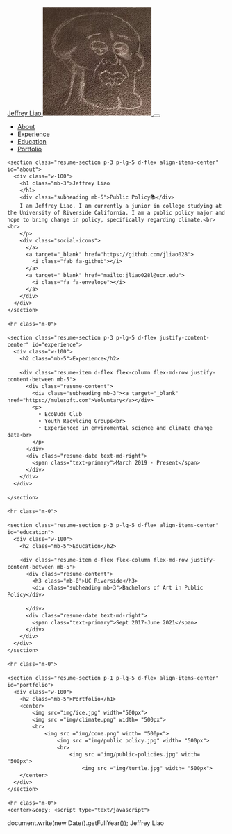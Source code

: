 <!DOCTYPE html>
<html lang="en">

<head>

  <meta charset='UTF-8'>
  <meta name="viewport" content="width=device-width, initial-scale=1, shrink-to-fit=no">
  <link rel="shortcut icon" href="img/website.ico">
  <meta name="description" content="">
  <meta name="author" content="">

  <title>Jeffrey Liao - Public Policy</title>

  <!-- Bootstrap core CSS -->
  <link href="vendor/bootstrap/css/bootstrap.min.css" rel="stylesheet">

  <!-- Custom fonts for this template -->
  <link href="https://fonts.googleapis.com/css?family=Saira+Extra+Condensed:500,700" rel="stylesheet">
  <link href="https://fonts.googleapis.com/css?family=Muli:400,400i,800,800i" rel="stylesheet">
  <link href="vendor/fontawesome-free/css/all.min.css" rel="stylesheet">

  <!-- Custom styles for this template -->
  <link href="css/resume.min.css" rel="stylesheet">

</head>

<body id="page-top">
  <nav class="navbar navbar-expand-lg navbar-dark bg-primary fixed-top" id="sideNav">
    <a class="navbar-brand js-scroll-trigger" href="#page-top">
      <span class="d-block d-lg-none">Jeffrey Liao</span>
      <span class="d-none d-lg-block">
        <img class="img-fluid img-profile rounded-circle mx-auto mb-2" src="img/jeffreyliao.jpg" alt="Profile Picture">
      </span>
    </a>
    <button class="navbar-toggler" type="button" data-toggle="collapse" data-target="#navbarSupportedContent" aria-controls="navbarSupportedContent" aria-expanded="false" aria-label="Toggle navigation">
      <span class="navbar-toggler-icon"></span>
    </button>
    <div class="collapse navbar-collapse" id="navbarSupportedContent">
      <ul class="navbar-nav">
        <li class="nav-item">
          <a class="nav-link js-scroll-trigger" href="#about">About</a>
        </li>
        <li class="nav-item">
          <a class="nav-link js-scroll-trigger" href="#experience">Experience</a>
        </li>
        <li class="nav-item">
          <a class="nav-link js-scroll-trigger" href="#">Education</a>
        </li>
        <li class="nav-item">
          <a class="nav-link js-scroll-trigger" href="#portfolio">Portfolio</a>
        </li>
      </ul>
    </div>
  </div>
  </nav>

  <div class="container-fluid p-0">

    <section class="resume-section p-3 p-lg-5 d-flex align-items-center" id="about">
      <div class="w-100">
        <h1 class="mb-3">Jeffrey Liao
        </h1>
        <div class="subheading mb-5">Public Policy📚</div>
        I am Jeffrey Liao. I am currently a junior in college studying at the University of Riverside California. I am a public policy major and hope to bring change in policy, specifically regarding climate.<br><br>
        </p>
        <div class="social-icons">
          </a>
          <a target="_blank" href="https://github.com/jliao028">
            <i class="fab fa-github"></i>
          </a>
          <a target="_blank" href="mailto:jliao028l@ucr.edu">
            <i class="fa fa-envelope"></i>
          </a>
        </div>
      </div>
    </section>

    <hr class="m-0">

    <section class="resume-section p-3 p-lg-5 d-flex justify-content-center" id="experience">
      <div class="w-100">
        <h2 class="mb-5">Experience</h2>

        <div class="resume-item d-flex flex-column flex-md-row justify-content-between mb-5">
          <div class="resume-content">
            <div class="subheading mb-3"><a target="_blank" href="https://mulesoft.com">Voluntary</a></div>
            <p>
              • EcoBuds Club
              • Youth Recylcing Groups<br>
              • Experienced in enviromental science and climate change data<br>
            </p>
          </div>
          <div class="resume-date text-md-right">
            <span class="text-primary">March 2019 - Present</span>
          </div>
        </div>
      </div>

    </section>

    <hr class="m-0">

    <section class="resume-section p-3 p-lg-5 d-flex align-items-center" id="education">
      <div class="w-100">
        <h2 class="mb-5">Education</h2>

        <div class="resume-item d-flex flex-column flex-md-row justify-content-between mb-5">
          <div class="resume-content">
            <h3 class="mb-0">UC Riverside</h3>
            <div class="subheading mb-3">Bachelors of Art in Public Policy</div>
         
          </div>
          <div class="resume-date text-md-right">
            <span class="text-primary">Sept 2017-June 2021</span>
          </div>
        </div>
      </div>
    </section>

    <hr class="m-0">

    <section class="resume-section p-1 p-lg-5 d-flex align-items-center" id="portfolio">
      <div class="w-100">
        <h2 class="mb-5">Portfolio</h1>
        <center>
            <img src="img/ice.jpg" width="500px">
            <img src ="img/climate.png" width= "500px">
            <br>
                <img src ="img/cone.png" width= "500px">
                    <img src ="img/public policy.jpg" width= "500px">
                    <br>
                        <img src ="img/public-policies.jpg" width= "500px">
                            <img src ="img/turtle.jpg" width= "500px">
        </center>
      </div>
    </section>

    <hr class="m-0">
    <center>&copy; <script type="text/javascript">
  document.write(new Date().getFullYear());
  </script> Jeffrey Liao</center><br>


  </div>

  

  <!-- Bootstrap core JavaScript -->
  <script src="vendor/jquery/jquery.min.js"></script>
  <script src="vendor/bootstrap/js/bootstrap.bundle.min.js"></script>

  <!-- Plugin JavaScript -->
  <script src="vendor/jquery-easing/jquery.easing.min.js"></script>

  <!-- Custom scripts for this template -->
  <script src="js/resume.min.js"></script>

</body>

</html>